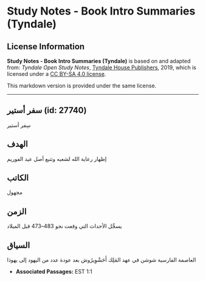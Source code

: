 # Study Notes - Book Intro Summaries (Tyndale)

## License Information

**Study Notes - Book Intro Summaries (Tyndale)** is based on and adapted from: _Tyndale Open Study Notes_, [Tyndale House Publishers](https://tyndaleopenresources.com/), 2019, which is licensed under a [CC BY-SA 4.0 license](https://creativecommons.org/licenses/by-sa/4.0/legalcode.en).

This markdown version is provided under the same license.



--------------------------------

## سفر أستير (id: 27740)

سِفر أستير

الهدف
-----

إظهار رعاية الله لشعبه وتتبع أصل عيد الفوريم

الكاتب
------

مجهول

الزمن
-----

يسجِّل الأحداث التي وقعت نحو 483–473 قبل الميلاد

السياق
------

العاصمة الفارسية شوشن في عهد المَلِك أَحَشْوِيرُوش بعد عودة عدد من اليهود إلى يهوذا

* **Associated Passages:** EST 1:1

